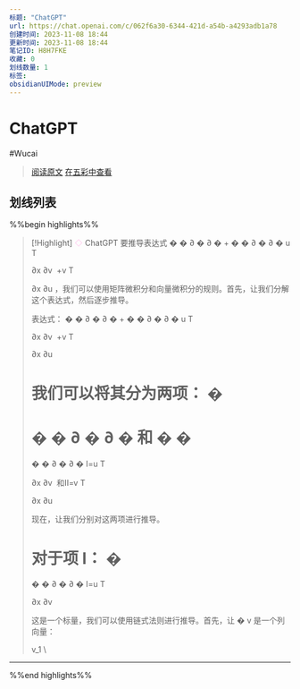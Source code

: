 ```yaml
---
标题: "ChatGPT"
url: https://chat.openai.com/c/062f6a30-6344-421d-a54b-a4293adb1a78
创建时间: 2023-11-08 18:44
更新时间: 2023-11-08 18:44
笔记ID: H8H7FKE
收藏: 0
划线数量: 1
标签: 
obsidianUIMode: preview
---
```


# ChatGPT 

#Wucai

> [阅读原文](https://chat.openai.com/c/062f6a30-6344-421d-a54b-a4293adb1a78)
> [在五彩中查看](https://marker.dotalk.cn/#/?noteidx=H8H7FKE)


## 划线列表
%%begin highlights%%
> [!Highlight] 
> <font color="#FFD0EF">◇  </font> ChatGPT
> 要推导表达式 
> �
> �
> ∂
> �
> ∂
> �
> +
> �
> �
> ∂
> �
> ∂
> �
> u 
> T
>   
> ∂x
> ∂v
> ​
>  +v 
> T
>   
> ∂x
> ∂u
> ​
>  ，我们可以使用矩阵微积分和向量微积分的规则。首先，让我们分解这个表达式，然后逐步推导。
> 
> 表达式：
> �
> �
> ∂
> �
> ∂
> �
> +
> �
> �
> ∂
> �
> ∂
> �
> u 
> T
>   
> ∂x
> ∂v
> ​
>  +v 
> T
>   
> ∂x
> ∂u
> ​
>  
> 
> 我们可以将其分为两项：
> �
> =
> �
> �
> ∂
> �
> ∂
> �
> 和
> �
> �
> =
> �
> �
> ∂
> �
> ∂
> �
> I=u 
> T
>   
> ∂x
> ∂v
> ​
>  和II=v 
> T
>   
> ∂x
> ∂u
> ​
>  
> 
> 现在，让我们分别对这两项进行推导。
> 
> 对于项 I：
> �
> =
> �
> �
> ∂
> �
> ∂
> �
> I=u 
> T
>   
> ∂x
> ∂v
> ​
>  
> 
> 这是一个标量，我们可以使用链式法则进行推导。首先，让 
> �
> v 是一个列向量：
> 
> v_1 \\

---

%%end highlights%%

